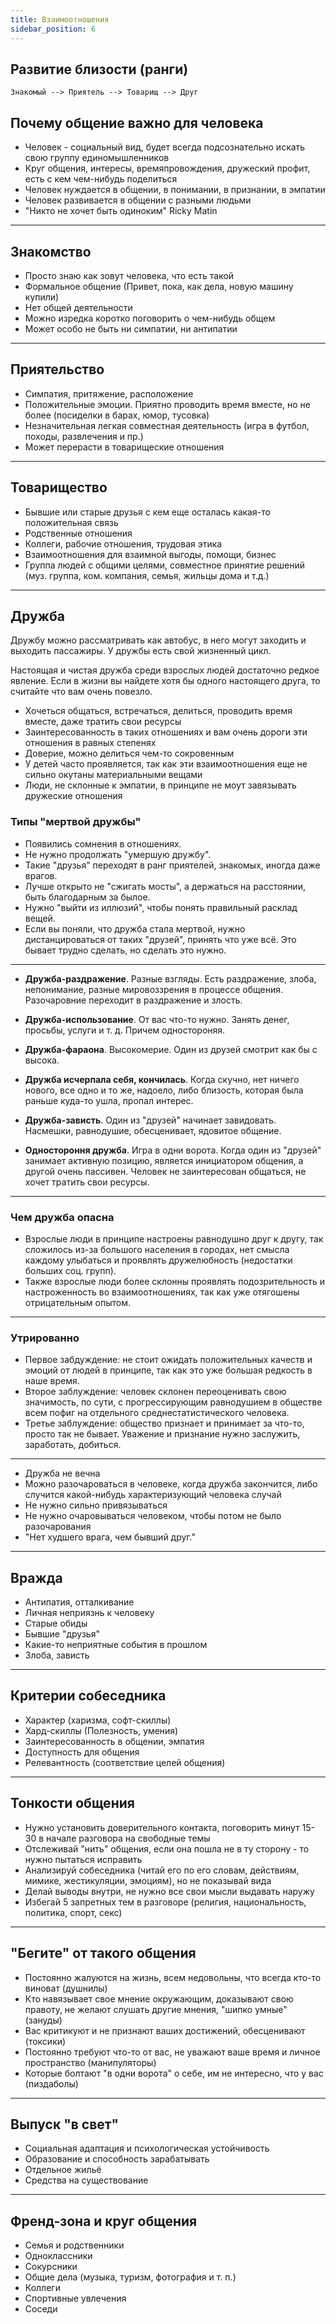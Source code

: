 ```yaml
---
title: Взаимоотношения
sidebar_position: 6
---
```


## Развитие близости (ранги)

`Знакомый --> Приятель --> Товарищ --> Друг`

## Почему общение важно для человека

- Человек - социальный вид, будет всегда подсознательно искать свою группу единомышленников
- Круг общения, интересы, времяпровождения, дружеский профит, есть с кем чем-нибудь поделиться
- Человек нуждается в общении, в понимании, в признании, в эмпатии
- Человек развивается в общении с разными людьми
- "Никто не хочет быть одиноким" Ricky Matin

---

## Знакомство

- Просто знаю как зовут человека, что есть такой
- Формальное общение (Привет, пока, как дела, новую машину купили)
- Нет общей деятельности
- Можно изредка коротко поговорить о чем-нибудь общем
- Может особо не быть ни симпатии, ни антипатии

---

## Приятельство

- Симпатия, притяжение, расположение
- Положительные эмоции. Приятно проводить время вместе, но не более (посиделки в барах, юмор, тусовка)
- Незначительная легкая совместная деятельность (игра в футбол, походы, развлечения и пр.)
- Может перерасти в товарищеские отношения

---

## Товарищество

- Бывшие или старые друзья с кем еще осталась какая-то положительная связь
- Родственные отношения
- Коллеги, рабочие отношения, трудовая этика
- Взаимоотношения для взаимной выгоды, помощи, бизнес
- Группа людей с общими целями, совместное принятие решений (муз. группа, ком. компания, семья, жильцы дома и т.д.)

---

## Дружба

Дружбу можно рассматривать как автобус, в него могут заходить и выходить пассажиры. У дружбы есть свой жизненный цикл.

Настоящая и чистая дружба среди взрослых людей достаточно редкое явление. Если в жизни вы найдете хотя бы одного настоящего друга, то считайте что вам очень повезло.

- Хочеться общаться, встречаться, делиться, проводить время вместе, даже тратить свои ресурсы
- Заинтересованность в таких отношениях и вам очень дороги эти отношения в равных степенях
- Доверие, можно делиться чем-то сокровенным
- У детей часто проявляется, так как эти взаимоотношения еще не сильно окутаны материальными вещами
- Люди, не склонные к эмпатии, в принципе не моут завязывать дружеские отношения

### Типы "мертвой дружбы"

- Появились сомнения в отношениях.
- Не нужно продолжать "умершую дружбу".
- Такие "друзья" переходят в ранг приятелей, знакомых, иногда даже врагов.
- Лучше открыто не "сжигать мосты", а держаться на расстоянии, быть благодарным за былое.
- Нужно "выйти из иллюзий", чтобы понять правильный расклад вещей.
- Если вы поняли, что дружба стала мертвой, нужно дистанцироваться от таких "друзей", принять что уже всё. Это бывает трудно сделать, но сделать это нужно.

---

- **Дружба-раздражение**. Разные взгляды. Есть раздражение, злоба, непонимание, разные мировоззрения в процессе общения. Разочаровние переходит в раздражение и злость.

- **Дружба-использование**. От вас что-то нужно. Занять денег, просьбы, услуги и т. д. Причем одностороняя.

- **Дружба-фараона**. Высокомерие. Один из друзей смотрит как бы с высока.

- **Дружба исчерпала себя, кончилась**. Когда скучно, нет ничего нового, все одно и то же, надоело, либо близость, которая была раньше куда-то ушла, пропал интерес.

- **Дружба-зависть**. Один из "друзей" начинает завидовать. Насмешки, равнодушие, обесценивает, ядовитое общение.

- **Одностороння дружба**. Игра в одни ворота. Когда один из "друзей" занимает активную позицию, является инициатором общения, а другой очень пассивен. Человек не заинтересован общаться, не хочет тратить свои ресурсы.

---

### Чем дружба опасна

- Взрослые люди в принципе настроены равнодушно друг к другу, так сложилось из-за большого населения в городах, нет смысла каждому улыбаться и проявлять дружелюбность (недостатки больших соц. групп).
- Также взрослые люди более склонны проявлять подозрительность и настроженность во взаимоотношениях, так как уже отягошены отрицательным опытом.

---

### Утрированно

- Первое забдуждение: не стоит ожидать положительных качеств и эмоций от людей в принципе, так как это уже большая редкость в наше время.
- Второе заблуждение: человек склонен переоценивать свою значимость, по сути, с прогрессирующим равнодушием в обществе всем пофиг на отдельного среднестатистического человека.
- Третье заблуждение: общество признает и принимает за что-то, просто так не бывает. Уважение и признание нужно заслужить, заработать, добиться.

---

- Дружба не вечна
- Можно разочароваться в человеке, когда дружба закончится, либо случится какой-нибудь характеризующий человека случай
- Не нужно сильно привязываться
- Не нужно очаровываться человеком, чтобы потом не было разочарования
- "Нет худшего врага, чем бывший друг."

---

## Вражда

- Антипатия, отталкивание
- Личная неприязнь к человеку
- Старые обиды
- Бывшие "друзья"
- Какие-то неприятные события в прошлом
- Злоба, зависть

---

## Критерии собеседника

- Характер (харизма, софт-скиллы)
- Хард-скиллы (Полезность, умения)
- Заинтересованность в общении, эмпатия
- Доступность для общения
- Релевантность (соответствие целей общения)

---

## Тонкости общения

- Нужно установить доверительного контакта, поговорить минут 15-30 в начале разговора на свободные темы
- Отслеживай "нить" общения, если она пошла не в ту сторону - то нужно пытаться исправить
- Анализируй собеседника (читай его по его словам, действиям, мимике, жестикуляции, эмоциям), но не показывай вида
- Делай выводы внутри, не нужно все свои мысли выдавать наружу
- Избегай 5 запретных тем в разговоре (религия, национальность, политика, спорт, секс)

---

## "Бегите" от такого общения

- Постоянно жалуются на жизнь, всем недовольны, что всегда кто-то виноват (душнилы)
- Кто навязывает свое мнение окружающим, доказывают свою правоту, не желают слушать другие мнения, "шипко умные" (зануды)
- Вас критикуют и не признают ваших достижений, обесценивают (токсики)
- Постоянно требуют что-то от вас, не уважают ваше время и личное пространство (манипуляторы)
- Которые болтают "в одни ворота" о себе, им не интересно, что у вас (пиздаболы)

---

## Выпуск "в свет"

- Социальная адаптация и психологическая устойчивость
- Образование и способность зарабатывать
- Отдельное жильё
- Средства на существование

---

## Френд-зона и круг общения

- Семья и родственники
- Одноклассники
- Сокурсники
- Общие дела (музыка, туризм, фотография и т. п.)
- Коллеги
- Спортивные увлечения
- Соседи
